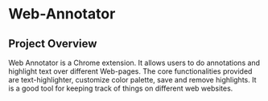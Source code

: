 # Web-Annotator
## Project Overview
Web Annotator is a Chrome extension. It allows users to do annotations and highlight text over different Web-pages. The core functionalities provided are text-highlighter, customize color palette, save and remove highlights. It is a good tool for keeping track of things on different web websites.

